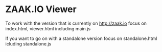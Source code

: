 # ZAAK.IO Viewer

To work with the version that is currently on http://zaak.io focus on index.html, viewer.html including main.js

If you want to go on with a standalone version focus on standalone.html icluding standalone.js
